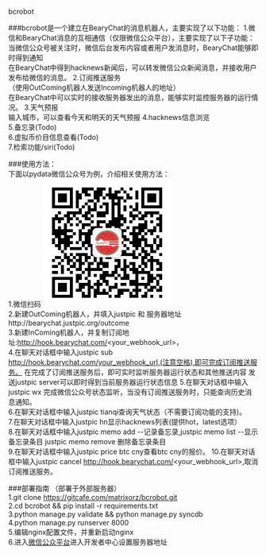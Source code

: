 bcrobot
 
###bcrobot是一个建立在BearyChat的消息机器人，主要实现了以下功能：
1.微信和BearyChat消息的互相通信（仅限微信公众平台），主要实现了以下子功能：
  当微信公众号被关注时，微信后台发布内容或者用户发消息时，BearyChat能够即时得到通知  
  在BearyChat中得到hacknews新闻后，可以转发微信公众新闻消息，并接收用户发布给微信的消息。
2.订阅推送服务  
（使用OutComing机器人发送Incoming机器人的地址）  
  在BearyChat中可以实时的接收服务器发出的消息，能够实时监控服务器的运行情况。
3.天气预报  
 输入城市，可以查看今天和明天的天气预报
4.hacknews信息浏览  
5.备忘录(Todo)  
6.虚拟币价目信息查看(Todo)  
7.检索功能/siri(Todo)
   
###使用方法：  
下面以pydata微信公众号为例，介绍相关使用方法：   
1.微信扫码 ![pydata](media/image/qrcode.jpg)  
2.新建OutComing机器人，并填入justpic 和 服务器地址http://bearychat.justpic.org/outcome  
3.新建InComing机器人，并复制订阅地址:http://hook.bearychat.com/<your_webhook_url>，  
4.在聊天对话框中输入justpic sub http://hook.bearychat.com/your_webhook_url,(注意空格),即可完成订阅推送服务。 
 在完成了订阅推送服务后，即可实时监听服务器运行状态和其他推送内容
 发送justpic server可以即时得到当前服务器运行状态信息
5.在聊天对话框中输入justpic wx 完成微信公众号状态监听，当没有订阅推送服务时，只能查询历史消息通知。  
6.在聊天对话框中输入justpic tianqi查询天气状态（不需要订阅功能的支持)。  
7.在聊天对话框中输入justpic hn显示hacknews列表(提供hot，latest选项）  
8.在聊天对话框中输入justpic memo add <content> --记录备忘录,justpic memo list --显示备忘录条目 justpic memo remove <memoid> 删除备忘录条目  
9.在聊天对话框中输入justpic price btc cny查看btc cny的报价。
10.在聊天对话框中输入justpic cancel http://hook.bearychat.com/<your_webhook_url>,取消订阅推送服务。  

###部署指南
（部署于外部服务器）  
1.git clone https://gitcafe.com/matrixorz/bcrobot.git  
2.cd bcrobot && pip install -r requirements.txt  
3.python manage.py validate && python manage.py syncdb  
4.python manage.py runserver 8000  
5.编辑nginx配置文件，并重新启动nginx  
6.进入[微信公众平台](https://mp.weixin.qq.com)进入开发者中心设置服务器地址  




